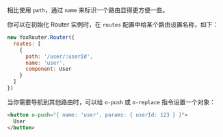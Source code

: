 相比使用 `path`，通过 `name` 来标识一个路由显得更方便一些。

你可以在初始化 Router 实例时，在 `routes` 配置中给某个路由设置名称，如下：

```js
new YoxRouter.Router({
  routes: [
    {
      path: '/user/:userId',
      name: 'user',
      component: User
    }
  ]
})
```

当你需要导航到其他路由时，可以给 `o-push` 或 `o-replace` 指令设置一个对象：

```html
<button o-push="{ name: 'user', params: { userId: 123 } }">
  User
</button>
```
